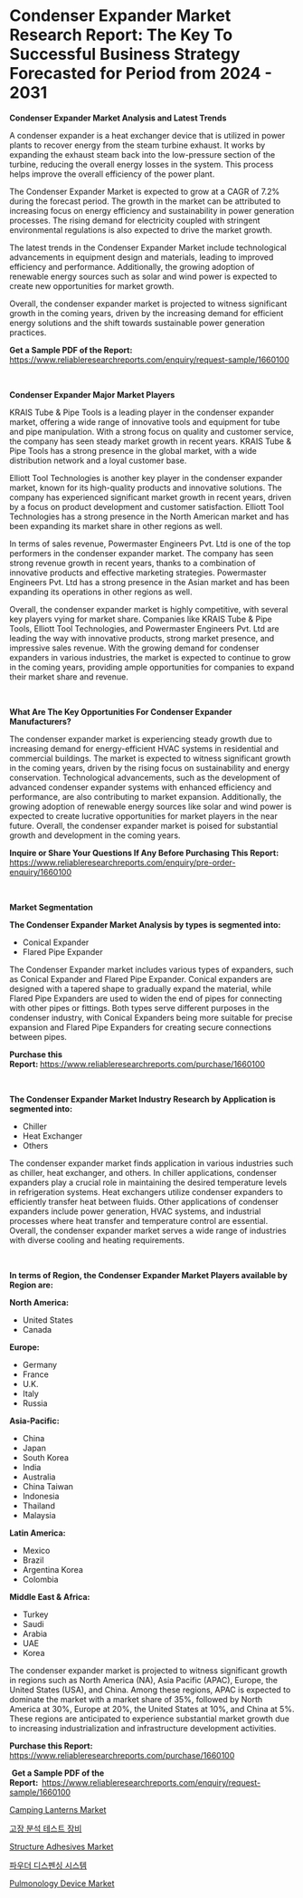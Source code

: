 <p><h1>Condenser Expander Market Research Report: The Key To Successful Business Strategy Forecasted for Period from 2024 - 2031</h1></p><p><strong>Condenser Expander Market Analysis and Latest Trends</strong></p>
<p><p>A condenser expander is a heat exchanger device that is utilized in power plants to recover energy from the steam turbine exhaust. It works by expanding the exhaust steam back into the low-pressure section of the turbine, reducing the overall energy losses in the system. This process helps improve the overall efficiency of the power plant.</p><p>The Condenser Expander Market is expected to grow at a CAGR of 7.2% during the forecast period. The growth in the market can be attributed to increasing focus on energy efficiency and sustainability in power generation processes. The rising demand for electricity coupled with stringent environmental regulations is also expected to drive the market growth.</p><p>The latest trends in the Condenser Expander Market include technological advancements in equipment design and materials, leading to improved efficiency and performance. Additionally, the growing adoption of renewable energy sources such as solar and wind power is expected to create new opportunities for market growth.</p><p>Overall, the condenser expander market is projected to witness significant growth in the coming years, driven by the increasing demand for efficient energy solutions and the shift towards sustainable power generation practices.</p></p>
<p><strong>Get a Sample PDF of the Report:&nbsp;</strong> <a href="https://www.reliableresearchreports.com/enquiry/request-sample/1660100">https://www.reliableresearchreports.com/enquiry/request-sample/1660100</a></p>
<p>&nbsp;</p>
<p><strong>Condenser Expander Major Market Players</strong></p>
<p><p>KRAIS Tube & Pipe Tools is a leading player in the condenser expander market, offering a wide range of innovative tools and equipment for tube and pipe manipulation. With a strong focus on quality and customer service, the company has seen steady market growth in recent years. KRAIS Tube & Pipe Tools has a strong presence in the global market, with a wide distribution network and a loyal customer base.</p><p>Elliott Tool Technologies is another key player in the condenser expander market, known for its high-quality products and innovative solutions. The company has experienced significant market growth in recent years, driven by a focus on product development and customer satisfaction. Elliott Tool Technologies has a strong presence in the North American market and has been expanding its market share in other regions as well.</p><p>In terms of sales revenue, Powermaster Engineers Pvt. Ltd is one of the top performers in the condenser expander market. The company has seen strong revenue growth in recent years, thanks to a combination of innovative products and effective marketing strategies. Powermaster Engineers Pvt. Ltd has a strong presence in the Asian market and has been expanding its operations in other regions as well.</p><p>Overall, the condenser expander market is highly competitive, with several key players vying for market share. Companies like KRAIS Tube & Pipe Tools, Elliott Tool Technologies, and Powermaster Engineers Pvt. Ltd are leading the way with innovative products, strong market presence, and impressive sales revenue. With the growing demand for condenser expanders in various industries, the market is expected to continue to grow in the coming years, providing ample opportunities for companies to expand their market share and revenue.</p></p>
<p>&nbsp;</p>
<p><strong>What Are The Key Opportunities For Condenser Expander Manufacturers?</strong></p>
<p><p>The condenser expander market is experiencing steady growth due to increasing demand for energy-efficient HVAC systems in residential and commercial buildings. The market is expected to witness significant growth in the coming years, driven by the rising focus on sustainability and energy conservation. Technological advancements, such as the development of advanced condenser expander systems with enhanced efficiency and performance, are also contributing to market expansion. Additionally, the growing adoption of renewable energy sources like solar and wind power is expected to create lucrative opportunities for market players in the near future. Overall, the condenser expander market is poised for substantial growth and development in the coming years.</p></p>
<p><strong>Inquire or Share Your Questions If Any Before Purchasing This Report:</strong> <a href="https://www.reliableresearchreports.com/enquiry/pre-order-enquiry/1660100">https://www.reliableresearchreports.com/enquiry/pre-order-enquiry/1660100</a></p>
<p>&nbsp;</p>
<p><strong>Market Segmentation</strong></p>
<p><strong>The Condenser Expander Market Analysis by types is segmented into:</strong></p>
<p><ul><li>Conical Expander</li><li>Flared Pipe Expander</li></ul></p>
<p><p>The Condenser Expander market includes various types of expanders, such as Conical Expander and Flared Pipe Expander. Conical expanders are designed with a tapered shape to gradually expand the material, while Flared Pipe Expanders are used to widen the end of pipes for connecting with other pipes or fittings. Both types serve different purposes in the condenser industry, with Conical Expanders being more suitable for precise expansion and Flared Pipe Expanders for creating secure connections between pipes.</p></p>
<p><strong>Purchase this Report:&nbsp;</strong><a href="https://www.reliableresearchreports.com/purchase/1660100">https://www.reliableresearchreports.com/purchase/1660100</a></p>
<p>&nbsp;</p>
<p><strong>The Condenser Expander Market Industry Research by Application is segmented into:</strong></p>
<p><ul><li>Chiller</li><li>Heat Exchanger</li><li>Others</li></ul></p>
<p><p>The condenser expander market finds application in various industries such as chiller, heat exchanger, and others. In chiller applications, condenser expanders play a crucial role in maintaining the desired temperature levels in refrigeration systems. Heat exchangers utilize condenser expanders to efficiently transfer heat between fluids. Other applications of condenser expanders include power generation, HVAC systems, and industrial processes where heat transfer and temperature control are essential. Overall, the condenser expander market serves a wide range of industries with diverse cooling and heating requirements.</p></p>
<p>&nbsp;</p>
<p><strong>In terms of Region, the Condenser Expander Market Players available by Region are:</strong></p>
<p>
    <p> <strong> North America: </strong>
        <ul>
            <li>United States</li>
            <li>Canada</li>
        </ul>
        </p> 
    <p> <strong> Europe: </strong>
        <ul>
            <li>Germany</li>
            <li>France</li>
            <li>U.K.</li>
            <li>Italy</li>
            <li>Russia</li>
        </ul>
        </p> 
    <p> <strong> Asia-Pacific: </strong>
        <ul>
            <li>China</li>
            <li>Japan</li>
            <li>South Korea</li>
            <li>India</li>
            <li>Australia</li>
            <li>China Taiwan</li>
            <li>Indonesia</li>
            <li>Thailand</li>
            <li>Malaysia</li>
        </ul>
        </p> 
    <p> <strong> Latin America: </strong>
        <ul>
            <li>Mexico</li>
            <li>Brazil</li>
            <li>Argentina Korea</li>
            <li>Colombia</li>
        </ul>
        </p> 
    <p> <strong> Middle East & Africa: </strong>
        <ul>
            <li>Turkey</li>
            <li>Saudi</li>
            <li>Arabia</li>
            <li>UAE</li>
            <li>Korea</li>
        </ul>
    </p>
    </p>
<p><p>The condenser expander market is projected to witness significant growth in regions such as North America (NA), Asia Pacific (APAC), Europe, the United States (USA), and China. Among these regions, APAC is expected to dominate the market with a market share of 35%, followed by North America at 30%, Europe at 20%, the United States at 10%, and China at 5%. These regions are anticipated to experience substantial market growth due to increasing industrialization and infrastructure development activities.</p></p>
<p><strong>Purchase this Report: </strong><a href="https://www.reliableresearchreports.com/purchase/1660100">https://www.reliableresearchreports.com/purchase/1660100</a></p>
<p>&nbsp;<strong>Get a Sample PDF of the Report:&nbsp;&nbsp;</strong><a href="https://www.reliableresearchreports.com/enquiry/request-sample/1660100">https://www.reliableresearchreports.com/enquiry/request-sample/1660100</a></p>
<p><strong></strong></p>
<p><p><a href="https://view.publitas.com/reportprime-1/global-camping-lanterns-market-by-types-applications-and-major-players-with-regional-growth-rate-analysis-and-development-situation-from-2024-to-2031/">Camping Lanterns Market</a></p><p><a href="https://medium.com/@kenza.eliraki/%EC%8B%A4%ED%8C%A8-%EB%B6%84%EC%84%9D-%EC%8B%9C%ED%97%98-%EC%9E%A5%EB%B9%84-%EC%8B%9C%EC%9E%A5-%EC%8B%9C%EC%9E%A5-cagr-%EC%8B%9C%EC%9E%A5-%EB%8F%99%ED%96%A5-%EB%B0%8F-%EC%84%B1%EC%9E%A5-%EC%A0%84%EB%9E%B5%EC%97%90-%EB%8C%80%ED%95%9C-%ED%86%B5%EC%B0%B0%EB%A0%A5-036ea15bc602">고장 분석 테스트 장비</a></p><p><a href="https://circular-yam-9b9.notion.site/Structure-Adhesives-Market-Provides-Detailed-Segmentation-of-this-Market-based-on-Type-Application--94b34d2dcde14b63a9ee4bfa8dfc1973">Structure Adhesives Market</a></p><p><a href="https://medium.com/@kenza.eliraki/%EB%B6%84%EB%A7%90-%EB%B6%84%EC%82%AC-%EC%8B%9C%EC%8A%A4%ED%85%9C-%EC%8B%9C%EC%9E%A5-%EA%B7%9C%EB%AA%A8-%EB%B0%8F-%EC%8B%9C%EC%9E%A5-%EB%8F%99%ED%96%A5-%EC%99%84%EB%B2%BD%ED%95%9C-%EC%82%B0%EC%97%85-%EA%B0%9C%EC%9A%94-2024%EB%85%84%EB%B6%80%ED%84%B0-2031%EB%85%84%EA%B9%8C%EC%A7%80-c3257be11d95">파우더 디스펜싱 시스템</a></p><p><a href="https://cedar-agate-3da.notion.site/Pulmonology-Device-Market-Offers-Provide-Insightful-Data-for-the-Time-Period-from-2024-to-2031-and-a-25c64930043f41b982a6b2a8e5e3549e">Pulmonology Device Market</a></p></p>